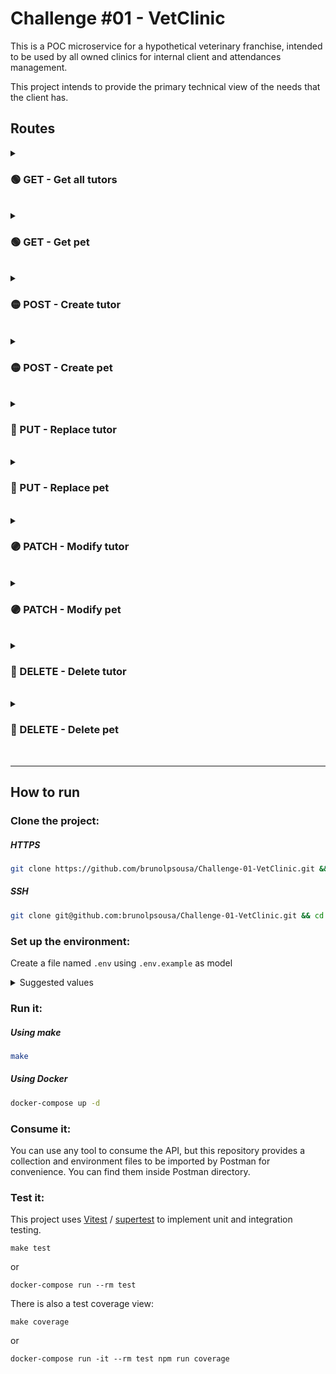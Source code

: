 # Challenge #01 - VetClinic

This is a POC microservice for a hypothetical veterinary franchise, intended to be used by all owned clinics for internal client and attendances management.

This project intends to provide the primary technical view of the needs that the client has.

## Routes

<details>
  <summary>

### 🟢 GET - Get all tutors

  <br>
</summary>

`/tutors`

##### Returns all tutors in database:

```json
{
  "name": "John Doe",
  "phone": "5500998765432",
  "email": "example@email.com",
  "date_of_birth": "1993-12-12T10:10:00.000Z",
  "zip_code": "617600000",
  "pets": [
    {
      "name": "Lilo",
      "species": "dog",
      "carry": "s",
      "weight": 5,
      "date_of_birth": "1993-12-12T10:10:00.000Z",
      "_id": "64c15d8e4234c0e539203f67"
    }
  ],
  "_id": "64c15d8e4234c0e539203f66",
  "__v": 0
}
```

</details>

<details>
  <summary>

### 🟢 GET - Get pet

  <br>
</summary>

`/pet/:petId/tutor/:tutorId`

#### You must provide petId and tutorId as they are dynamic

### Path Variables

- petId
- tutorId

##### Returns a pet with the corresponding id:

```json
{
  "name": "Lilo",
  "species": "dog",
  "carry": "s",
  "weight": 5,
  "date_of_birth": "1993-12-12T10:10:00.000Z",
  "_id": "64c15d8e4234c0e539203f67"
}
```

</details>

<details>
  <summary>

### 🟡 POST - Create tutor

  <br>
</summary>

`/tutor`

##### Returns the created tutor object:

```json
{
  "name": "John Doe",
  "phone": "5500998765432",
  "email": "example@email.com",
  "date_of_birth": "1993-12-12T10:10:00.000Z",
  "zip_code": "617600000",
  "pets": [
    {
      "name": "Lilo",
      "species": "dog",
      "carry": "s",
      "weight": 5,
      "date_of_birth": "1993-12-12T10:10:00.000Z",
      "_id": "64c164fe4234c0e539203f71"
    }
  ],
  "_id": "64c164fe4234c0e539203f70",
  "__v": 0
}
```

</details>

<details>
  <summary>

### 🟡 POST - Create pet

  <br>
</summary>

`/pet/:tutorId`

#### You must provide tutorId as it is dynamic

### Path Variables

- tutorId

##### Returns the created pet:

```json
{
  "name": "Milo",
  "species": "cat",
  "carry": "l",
  "weight": 10,
  "date_of_birth": "1998-06-25T16:40:00.000Z",
  "_id": "64c165db4234c0e539203f75"
}
```

</details>

<details>
  <summary>

### 🔵 PUT - Replace tutor

  <br>
</summary>

`/tutor/:tutorId`

#### You must provide tutorId as it is dynamic

### Path Variables

- tutorId

##### Returns the updated tutor object:

```json
{
  "_id": "64c2daa685b51d061b009276",
  "name": "J. Robert Oppenheimer",
  "phone": "0100384789",
  "email": "example@mail.com",
  "date_of_birth": "1904-04-22T00:00:00.000Z",
  "zip_code": "001600000",
  "pets": []
}
```

</details>

<details>
  <summary>

### 🔵 PUT - Replace pet

  <br>
</summary>

`/pet/:petId/tutor/:tutorId`

#### You must provide petId and tutorId as they are dynamic

### Path Variables

- petId
- tutorId

##### Returns the updated pet:

```json
{
  "name": "Winsley",
  "species": "worm",
  "carry": "xs",
  "weight": 0.1,
  "date_of_birth": "2021-06-19T00:00:00.000Z",
  "_id": "64c2df9f6ddfbf6c386cf549"
}
```

</details>

<details>
  <summary>

### 🟣 PATCH - Modify tutor

  <br>
</summary>

`/tutor/:tutorId`

#### You must provide tutorId as it is dynamic

### Path Variables

- tutorId

##### Returns the updated tutor object:

```json
{
  "_id": "64c164fe4234c0e539203f70",
  "name": "Don Joe",
  "phone": "5500998765432",
  "email": "example@email.com",
  "date_of_birth": "1993-12-12T10:10:00.000Z",
  "zip_code": "617600000",
  "pets": [
    {
      "name": "Lilo",
      "species": "dog",
      "carry": "s",
      "weight": 5,
      "date_of_birth": "1993-12-12T10:10:00.000Z",
      "_id": "64c164fe4234c0e539203f71"
    },
    {
      "name": "Milo",
      "species": "cat",
      "carry": "l",
      "weight": 10,
      "date_of_birth": "1998-06-25T16:40:00.000Z",
      "_id": "64c165db4234c0e539203f75"
    }
  ],
  "__v": 1
}
```

</details>

<details>
  <summary>

### 🟣 PATCH - Modify pet

  <br>
</summary>

`/pet/:petId/tutor/:tutorId`

#### You must provide petId and tutorId as they are dynamic

### Path Variables

- petId
- tutorId

##### Returns the updated pet:

```json
{
  "name": "José",
  "species": "Papagaio",
  "carry": "s",
  "weight": 5,
  "date_of_birth": "1993-12-12T10:10:00.000Z",
  "_id": "64c1679b4234c0e539203f7c"
}
```

</details>

<details>
  <summary>

### 🔴 DELETE - Delete tutor

  <br>
</summary>

`/tutor/:tutorId`

#### You must provide tutorId as it is dynamic

### Path Variables

- tutorId

##### Returns status code 200

</details>

<details>
  <summary>

### 🔴 DELETE - Delete pet

  <br>
</summary>

`/pet/:petId/tutor/:tutorId`

#### You must provide petId and tutorId as they are dynamic

### Path Variables

- petId
- tutorId

##### Returns status code 200

</details>

---

## How to run

### Clone the project:

##### HTTPS

```sh
git clone https://github.com/brunolpsousa/Challenge-01-VetClinic.git && cd Challenge-01-VetClinic
```

##### SSH

```sh
git clone git@github.com:brunolpsousa/Challenge-01-VetClinic.git && cd Challenge-01-VetClinic
```

### Set up the environment:

Create a file named `.env` using `.env.example` as model

<details>
    <summary>
Suggested values
        <br>
    </summary>

```sh
# Server
PORT=3000

# Database
DB_HOST=db
DB_PORT=27017
DB_NAME=vetclinic

# Mongo Express
MONGO_EXPRESS_PORT=8081
```

</details>

### Run it:

##### Using make

```sh
make
```

##### Using Docker

```sh
docker-compose up -d
```

### Consume it:

You can use any tool to consume the API, but this repository provides a collection and environment files to be imported by Postman for convenience. You can find them inside Postman directory.

### Test it:

This project uses [Vitest](https://vitest.dev) / [supertest](https://github.com/ladjs/supertest) to implement unit and integration testing.

```
make test
```

or

```
docker-compose run --rm test
```

There is also a test coverage view:

```
make coverage
```

or

```
docker-compose run -it --rm test npm run coverage
```
